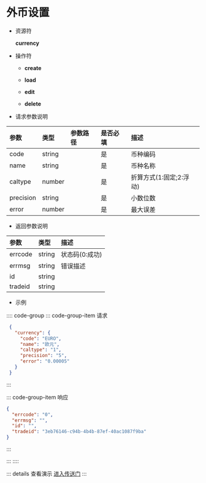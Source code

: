 # 外币设置

- 资源符

  **currency**
  
- 操作符

  - **create** <Badge type="tip" text="v1" vertical="top" />

  - **load** <Badge type="tip" text="v2" vertical="top" />

  - **edit** <Badge type="tip" text="v2" vertical="top" />

  - **delete** <Badge type="tip" text="v2" vertical="top" />

- 请求参数说明

|参数			|类型	|参数路径	|是否必填	|描述					|
|:-				|:-		|:-			|:-			|:-						|
|code			|string |			|是			|币种编码				|
|name			|string |			|是			|币种名称				|
|caltype		|number	|			|是			|折算方式(1:固定;2:浮动)	|
|precision		|string	|			|是			|小数位数				|
|error			|number	|			|是			|最大误差			    |

- 返回参数说明

|参数   |类型     |描述           |
|:-     |:-       |:-            |
|errcode|string   |状态码(0:成功) |
|errmsg |string   |错误描述       |
|id     |string   |               |
|tradeid|string   |               |

- 示例

:::: code-group
::: code-group-item 请求

```json
 {
   "currency": {
     "code": "EURO",
     "name": "欧元",
     "caltype": "1",
     "precision": "5",
     "error": "0.00005"
   }
 }
```

:::

::: code-group-item 响应

```json
{
  "errcode": "0",
  "errmsg": "",
  "id": "",
  "tradeid": "3eb76146-c94b-4b4b-87ef-40ac1087f9ba"
}
```

:::

:::
::::

::: details 查看演示
[进入传送门](http://47.117.141.19/gif/currency.gif)
:::
